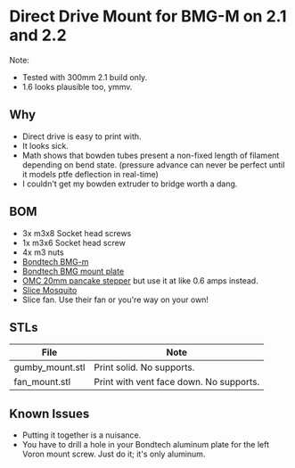 # Direct Drive Mount for BMG-M on 2.1 and 2.2
Note:
* Tested with 300mm 2.1 build only.
* 1.6 looks plausible too, ymmv.

## Why
* Direct drive is easy to print with.
* It looks sick.
* Math shows that bowden tubes present a non-fixed length of filament depending on bend state. (pressure advance can never be perfect until it models ptfe deflection in real-time)
* I couldn't get my bowden extruder to bridge worth a dang.

## BOM
* 3x m3x8 Socket head screws
* 1x m3x6 Socket head screw
* 4x m3 nuts
* [Bondtech BMG-m](https://www.bondtech.se/en/product/bmg-m-extruder/)
* [Bondtech BMG mount plate](https://www.bondtech.se/en/product/bmg-alu-mount/)
* [OMC 20mm pancake stepper](https://www.omc-stepperonline.com/nema-17-stepper-motor/nema-17-bipolare-1-8deg-13ncm-18-4oz-in-1a-3-5v-42x42x20mm-4-fili.html) but use it at like 0.6 amps instead.
* [Slice Mosquito](https://www.sliceengineering.com/collections/hotends/products/the-mosquito-hotend%E2%84%A2)
* Slice fan.  Use their fan or you're way on your own!


## STLs
File | Note
---- | ----
gumby_mount.stl | Print solid.  No supports.
fan_mount.stl | Print with vent face down.  No supports.

## Known Issues
* Putting it together is a nuisance.
* You have to drill a hole in your Bondtech aluminum plate for the left Voron mount screw.  Just do it; it's only aluminum.

